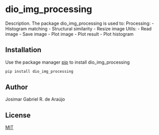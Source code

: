# dio_img_processing

Description. 
The package dio_img_processing is used to:
	Processing:	
		- Histogram matching
		- Structural similarity
		- Resize image
	Utils:
		- Read image
		- Save image
		- Plot image
		- Plot result
		- Plot histogram


## Installation

Use the package manager [pip](https://pip.pypa.io/en/stable/) to install dio_img_processing

```bash
pip install dio_img_processing
```

## Author
Josimar Gabriel R. de Araújo

## License
[MIT](https://choosealicense.com/licenses/mit/)
